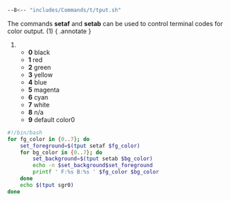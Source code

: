 ```sh
--8<-- "includes/Commands/t/tput.sh"
```

The commands **setaf** and **setab** can be used to control terminal codes for color output. (1)
{ .annotate }

1. 
    - **0** black
    - **1** red
    - **2** green
    - **3** yellow
    - **4** blue
    - **5** magenta
    - **6** cyan
    - **7** white
    - **8** n/a
    - **9** default color0

```sh title="Demonstrate color combinations"
#!/bin/bash
for fg_color in {0..7}; do
    set_foreground=$(tput setaf $fg_color)
    for bg_color in {0..7}; do
        set_background=$(tput setab $bg_color)
        echo -n $set_background$set_foreground
        printf ' F:%s B:%s ' $fg_color $bg_color
    done
    echo $(tput sgr0)
done
```